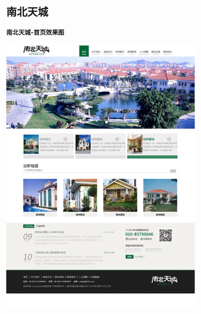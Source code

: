 # 南北天城
###
### 南北天城-首页效果图
![image](https://github.com/jianghong1992/enterprise-website/blob/master/estate/screenshot.jpg)
